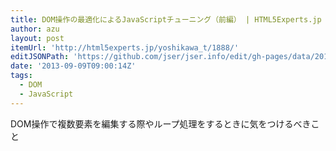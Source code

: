 ```yaml
---
title: DOM操作の最適化によるJavaScriptチューニング（前編） | HTML5Experts.jp
author: azu
layout: post
itemUrl: 'http://html5experts.jp/yoshikawa_t/1888/'
editJSONPath: 'https://github.com/jser/jser.info/edit/gh-pages/data/2013/09/index.json'
date: '2013-09-09T09:00:14Z'
tags:
  - DOM
  - JavaScript
---
```

DOM操作で複数要素を編集する際やループ処理をするときに気をつけるべきこと
